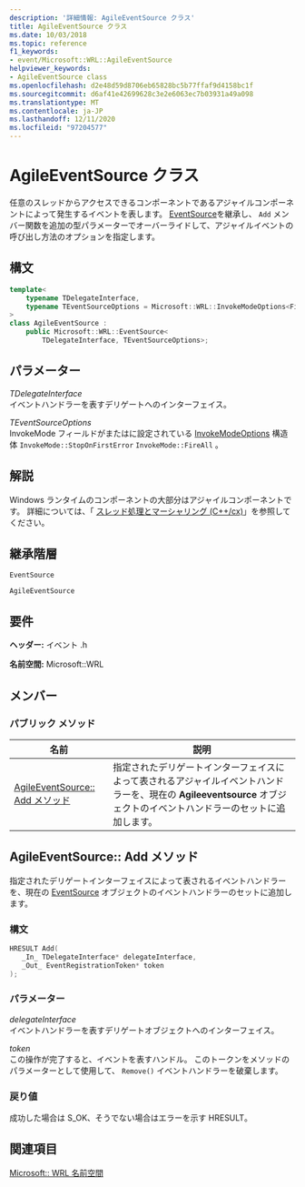 ```yaml
---
description: '詳細情報: AgileEventSource クラス'
title: AgileEventSource クラス
ms.date: 10/03/2018
ms.topic: reference
f1_keywords:
- event/Microsoft::WRL::AgileEventSource
helpviewer_keywords:
- AgileEventSource class
ms.openlocfilehash: d2e48d59d8706eb65828bc5b77ffaf9d4158bc1f
ms.sourcegitcommit: d6af41e42699628c3e2e6063ec7b03931a49a098
ms.translationtype: MT
ms.contentlocale: ja-JP
ms.lasthandoff: 12/11/2020
ms.locfileid: "97204577"
---
```

# <a name="agileeventsource-class"></a>AgileEventSource クラス

任意のスレッドからアクセスできるコンポーネントであるアジャイルコンポーネントによって発生するイベントを表します。 [EventSource](eventsource-class.md)を継承し、 `Add` メンバー関数を追加の型パラメーターでオーバーライドして、アジャイルイベントの呼び出し方法のオプションを指定します。

## <a name="syntax"></a>構文

```cpp
template<
    typename TDelegateInterface,
    typename TEventSourceOptions = Microsoft::WRL::InvokeModeOptions<FireAll>
>
class AgileEventSource :
    public Microsoft::WRL::EventSource<
        TDelegateInterface, TEventSourceOptions>;
```

## <a name="parameters"></a>パラメーター

*TDelegateInterface*<br/>
イベントハンドラーを表すデリゲートへのインターフェイス。

*TEventSourceOptions*<br/>
InvokeMode フィールドがまたはに設定されている [InvokeModeOptions](invokemodeoptions-structure.md) 構造体 `InvokeMode::StopOnFirstError` `InvokeMode::FireAll` 。

## <a name="remarks"></a>解説

Windows ランタイムのコンポーネントの大部分はアジャイルコンポーネントです。 詳細については、「 [スレッド処理とマーシャリング (C++/cx)](../../cppcx/threading-and-marshaling-c-cx.md)」を参照してください。

## <a name="inheritance-hierarchy"></a>継承階層

`EventSource`

`AgileEventSource`

## <a name="requirements"></a>要件

**ヘッダー:** イベント .h

**名前空間:** Microsoft::WRL

## <a name="members"></a>メンバー

### <a name="public-methods"></a>パブリック メソッド

|名前|説明|
|----------|-----------------|
|[AgileEventSource:: Add メソッド](#add)|指定されたデリゲートインターフェイスによって表されるアジャイルイベントハンドラーを、現在の **Agileeventsource** オブジェクトのイベントハンドラーのセットに追加します。|

## <a name="agileeventsourceadd-method"></a><a name="add"></a> AgileEventSource:: Add メソッド

指定されたデリゲートインターフェイスによって表されるイベントハンドラーを、現在の [EventSource](eventsource-class.md) オブジェクトのイベントハンドラーのセットに追加します。

### <a name="syntax"></a>構文

```cpp
HRESULT Add(
   _In_ TDelegateInterface* delegateInterface,
   _Out_ EventRegistrationToken* token
);
```

### <a name="parameters"></a>パラメーター

*delegateInterface*<br/>
イベントハンドラーを表すデリゲートオブジェクトへのインターフェイス。

*token*<br/>
この操作が完了すると、イベントを表すハンドル。 このトークンをメソッドのパラメーターとして使用して、 `Remove()` イベントハンドラーを破棄します。

### <a name="return-value"></a>戻り値

成功した場合は S_OK、そうでない場合はエラーを示す HRESULT。

## <a name="see-also"></a>関連項目

[Microsoft:: WRL 名前空間](microsoft-wrl-namespace.md)
